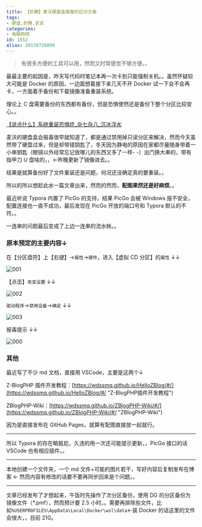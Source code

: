 ```yaml
---
title: 【折腾】麦沃硬盘盒报毒的应对方案
tags:
- 硬盘,折腾,言说
categories:
- 电脑网络
id: 1652
alias: 20130726899
---
```



> 有很多方便的工具可以用，然而又时常感觉不够方便。。

最最主要的起因是，昨天写代码时笔记本再一次卡到只能强制关机。。虽然怀疑较大可能是 Docker 的原因，一边面想着接下来几天不开 Docker 试一下会不会再卡，一方面着手备份和下载镜像准备重装系统。

<!--more-->

理论上 C 盘需要备份的东西都有备份，但是恐惧使然还是备份下整个分区比较安心。。

[【说点什么】系统重装恐惧症\_杂七杂八\_沉冰浮水](https://www.wdssmq.com/post/20190130794.html "【说点什么】系统重装恐惧症_杂七杂八_沉冰浮水")

麦沃的硬盘盒会报毒很早就知道了，都是通过禁用掉只读分区来解决，然而今天虽然带了硬盘过来，但是却带错钥匙了，冬天因为静电的原因在家都尽量随身带着一小串钥匙（眼镜以外经常忘记放哪儿的东西又多了一样- -）出门换大串的，带有指甲刀 U 盘啥的，，←昨晚更新了镜像进去。。

结果是就算备份好了文件重装还是问题，何况还没确定真的要重装。。

所以的所以想趁此水一篇文章出来，然而的然而，**配图果然还是好麻烦**。。

最近听说 Typora 内置了 PicGo 的支持，结果 PicGo 会被 Windows 报不安全，配置连接也一直不成功，最后发现在 PicGo 开放的端口号和 Typora 默认的不符。。

一连串的问题最后变成了上边一连串的流水帐。。

### 原本预定的主要内容↓


在【分区盘符】上【右键】→`属性`→`硬件`，进入【虚拟 CD 分区】的`属性` ↓↓

![001](https://i.loli.net/2020/12/23/Ssw2pOMZkYHdhEm.png "001")

【点击】`改变设置` ↓↓

![002](https://i.loli.net/2020/12/23/Z41holzxPsiMu2X.png "002")

`驱动程序`→`禁用设备`→`确定` ↓↓

![003](https://i.loli.net/2020/12/23/mZMwRseUtHYpgAh.png)


报毒提示 ↓↓

![000](https://i.loli.net/2020/12/23/NFHJOoMrQGD4XY6.png "000")

### 其他

最近写了不少 md 文档，直接用 VSCode，主要是这两个↓

Z-BlogPHP 插件开发教程：[https://wdssmq.github.io/HelloZBlog/#/](https://wdssmq.github.io/HelloZBlog/#/ "Z-BlogPHP插件开发教程")

ZBlogPHP-Wiki：[https://wdssmq.github.io/ZBlogPHP-Wiki/#/](https://wdssmq.github.io/ZBlogPHP-Wiki/#/ "ZBlogPHP-Wiki")

因为是直接发布在 GitHub Pages，就算有配图直接放一起就行。

---

所以 Typora 的存在略尴尬，久违的用一次还可能提示更新，，PicGo 接口的话 VSCode 也有相应插件。。

---

本地创建一个文件夹，一个 md 文件+可能的图片若干，写好内容后复制发布在博客 ← 然而内容有修改的话要不要再同步回来是个问题。。

---

文章已经发布了才想起来，午饭时先操作了次分区备份，使用 DG 的分区备份为镜像文件（\*.pmf），然而预计要 2.5 小时。。需要再排除些文件，比如`%USERPROFILE%\AppData\Local\Docker\wsl\data`←装 Docker 的话这里的文件会很大，，目前 21G。

<!--1652-->
